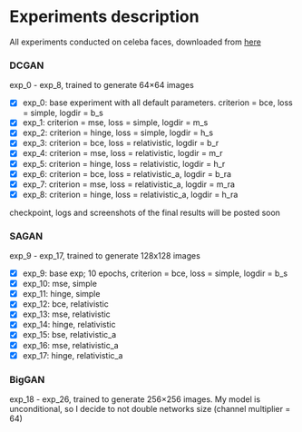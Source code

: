 # Experiments description

All experiments conducted on celeba faces, downloaded from 
[here](https://drive.google.com/drive/folders/0B7EVK8r0v71pTUZsaXdaSnZBZzg)

### DCGAN
exp_0 - exp_8, trained to generate 64×64 images

- [x] exp_0: base experiment with all default parameters. 
criterion = bce, loss = simple, logdir = b_s
- [x] exp_1: criterion = mse, loss = simple, logdir = m_s
- [x] exp_2: criterion = hinge, loss = simple, logdir = h_s
- [x] exp_3: criterion = bce, loss = relativistic, logdir = b_r
- [x] exp_4: criterion = mse, loss = relativistic, logdir = m_r
- [x] exp_5: criterion = hinge, loss = relativistic, logdir = h_r
- [x] exp_6: criterion = bce, loss = relativistic_a, logdir = b_ra
- [x] exp_7: criterion = mse, loss = relativistic_a, logdir = m_ra
- [x] exp_8: criterion = hinge, loss = relativistic_a, logdir = h_ra

checkpoint, logs and screenshots of the final results will be posted soon

### SAGAN
exp_9 - exp_17, trained to generate 128x128 images

- [x] exp_9: base exp; 10 epochs, criterion = bce, loss = simple, logdir = b_s
- [x] exp_10: mse, simple
- [x] exp_11: hinge, simple
- [x] exp_12: bce, relativistic
- [x] exp_13: mse, relativistic
- [x] exp_14: hinge, relativistic
- [x] exp_15: bse, relativistic_a
- [x] exp_16: mse, relativistic_a
- [x] exp_17: hinge, relativistic_a

### BigGAN
exp_18 - exp_26, trained to generate 256×256 images.
My model is unconditional, so I decide to not double networks size (channel multiplier = 64)

